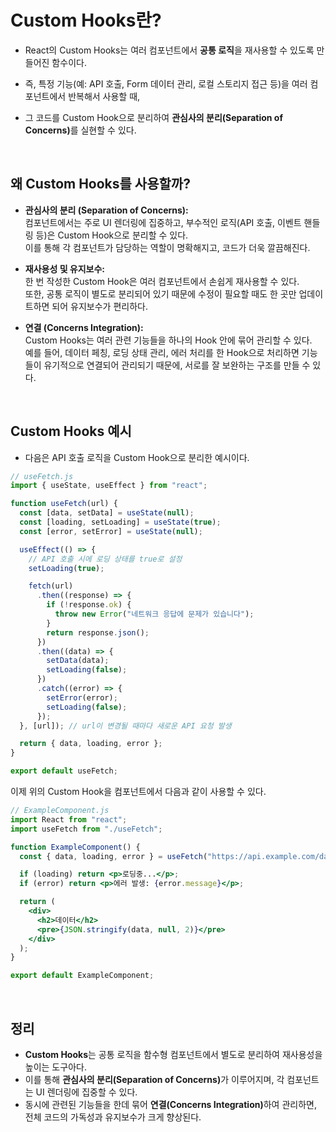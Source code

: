 # Custom Hooks란?

- React의 Custom Hooks는 여러 컴포넌트에서 **공통 로직**을 재사용할 수 있도록 만들어진 함수이다.

- 즉, 특정 기능(예: API 호출, Form 데이터 관리, 로컬 스토리지 접근 등)을 여러 컴포넌트에서 반복해서 사용할 때,

- 그 코드를 Custom Hook으로 분리하여 <strong>관심사의 분리(Separation of Concerns)</strong>를 실현할 수 있다.

<br/>

## 왜 Custom Hooks를 사용할까?

- <strong>관심사의 분리 (Separation of Concerns):</strong>  
  컴포넌트에서는 주로 UI 렌더링에 집중하고, 부수적인 로직(API 호출, 이벤트 핸들링 등)은 Custom Hook으로 분리할 수 있다.  
  이를 통해 각 컴포넌트가 담당하는 역할이 명확해지고, 코드가 더욱 깔끔해진다.

- <strong>재사용성 및 유지보수:</strong>  
  한 번 작성한 Custom Hook은 여러 컴포넌트에서 손쉽게 재사용할 수 있다.  
  또한, 공통 로직이 별도로 분리되어 있기 때문에 수정이 필요할 때도 한 곳만 업데이트하면 되어 유지보수가 편리하다.

- <strong>연결 (Concerns Integration):</strong>  
  Custom Hooks는 여러 관련 기능들을 하나의 Hook 안에 묶어 관리할 수 있다.  
  예를 들어, 데이터 페칭, 로딩 상태 관리, 에러 처리를 한 Hook으로 처리하면 기능들이 유기적으로 연결되어 관리되기 때문에, 서로를 잘 보완하는 구조를 만들 수 있다.

<br/>

## Custom Hooks 예시

- 다음은 API 호출 로직을 Custom Hook으로 분리한 예시이다.

```jsx
// useFetch.js
import { useState, useEffect } from "react";

function useFetch(url) {
  const [data, setData] = useState(null);
  const [loading, setLoading] = useState(true);
  const [error, setError] = useState(null);

  useEffect(() => {
    // API 호출 시에 로딩 상태를 true로 설정
    setLoading(true);

    fetch(url)
      .then((response) => {
        if (!response.ok) {
          throw new Error("네트워크 응답에 문제가 있습니다");
        }
        return response.json();
      })
      .then((data) => {
        setData(data);
        setLoading(false);
      })
      .catch((error) => {
        setError(error);
        setLoading(false);
      });
  }, [url]); // url이 변경될 때마다 새로운 API 요청 발생

  return { data, loading, error };
}

export default useFetch;
```

이제 위의 Custom Hook을 컴포넌트에서 다음과 같이 사용할 수 있다.

```jsx
// ExampleComponent.js
import React from "react";
import useFetch from "./useFetch";

function ExampleComponent() {
  const { data, loading, error } = useFetch("https://api.example.com/data");

  if (loading) return <p>로딩중...</p>;
  if (error) return <p>에러 발생: {error.message}</p>;

  return (
    <div>
      <h2>데이터</h2>
      <pre>{JSON.stringify(data, null, 2)}</pre>
    </div>
  );
}

export default ExampleComponent;
```

<br/>

## 정리

- **Custom Hooks**는 공통 로직을 함수형 컴포넌트에서 별도로 분리하여 재사용성을 높이는 도구아다.
- 이를 통해 <strong>관심사의 분리(Separation of Concerns)</strong>가 이루어지며, 각 컴포넌트는 UI 렌더링에 집중할 수 있다.
- 동시에 관련된 기능들을 한데 묶어 <strong>연결(Concerns Integration)</strong>하여 관리하면, 전체 코드의 가독성과 유지보수가 크게 향상된다.

<br/>
